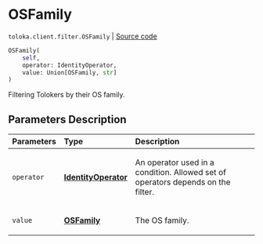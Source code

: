 # OSFamily
`toloka.client.filter.OSFamily` | [Source code](https://github.com/Toloka/toloka-kit/blob/v1.0.2/src/client/filter.py#L550)

```python
OSFamily(
    self,
    operator: IdentityOperator,
    value: Union[OSFamily, str]
)
```

Filtering Tolokers by their OS family.

## Parameters Description

| Parameters | Type | Description |
| :----------| :----| :-----------|
`operator`|**[IdentityOperator](toloka.client.primitives.operators.IdentityOperator.md)**|<p>An operator used in a condition. Allowed set of operators depends on the filter.</p>
`value`|**[OSFamily](toloka.client.filter.OSFamily.OSFamily.md)**|<p>The OS family.</p>
